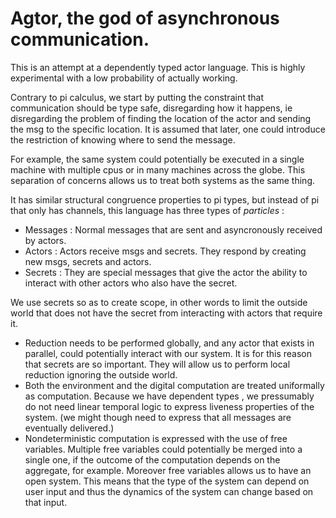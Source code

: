 # Agtor, the god of asynchronous communication.

This is an attempt at a dependently typed actor language. This is highly experimental with a low probability of actually working.

Contrary to pi calculus, we start by putting the constraint that communication should be type safe, disregarding how it happens, ie disregarding the problem
of finding the location of the actor and sending the msg to the specific location. It is assumed that later, one could introduce the restriction of knowing where to send the message.

For example, the same system could potentially be executed in a single machine with multiple cpus or in many machines across the globe. This separation of concerns allows us to treat both systems as the same thing.

It has similar structural congruence properties to pi types, but instead of pi that only has channels,
this language has three types of *particles* :
- Messages : Normal messages that are sent and asyncronously received by actors.
- Actors   : Actors receive msgs and secrets. They respond by creating new msgs, secrets and actors.
- Secrets  : They are special messages that give the actor the ability to interact with other actors who also have the secret.

We use secrets so as to create scope, in other words to limit the outside world that does not have the secret from interacting with actors that require it.

- Reduction needs to be performed globally, and any actor that exists in parallel, could potentially interact with our system. It is for this reason that secrets are so important. They will allow
us to perform local reduction ignoring the outside world.
- Both the environment and the digital computation are treated uniformally as computation. Because we have dependent types , we pressumably do not need linear temporal logic to express liveness properties of the system.
(we might though need to express that all messages are eventually delivered.)
- Nondeterministic computation is expressed with the use of free variables. Multiple free variables could potentially be merged into a single one, if the outcome of the computation depends on the aggregate, for example.
Moreover free variables allows us to have an open system. This means that the type of the system can depend on user input and thus the dynamics of the system can change based on that input.